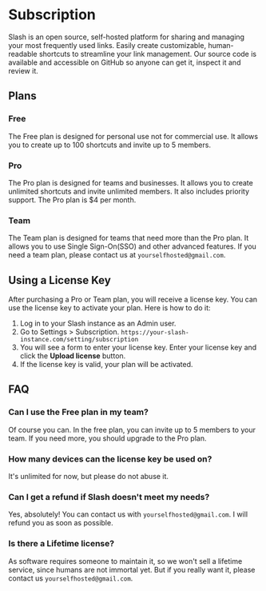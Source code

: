 # Subscription

Slash is an open source, self-hosted platform for sharing and managing your most frequently used links. Easily create customizable, human-readable shortcuts to streamline your link management. Our source code is available and accessible on GitHub so anyone can get it, inspect it and review it.

## Plans

### Free

The Free plan is designed for personal use not for commercial use. It allows you to create up to 100 shortcuts and invite up to 5 members.

### Pro

The Pro plan is designed for teams and businesses. It allows you to create unlimited shortcuts and invite unlimited members. It also includes priority support. The Pro plan is $4 per month.

### Team

The Team plan is designed for teams that need more than the Pro plan. It allows you to use Single Sign-On(SSO) and other advanced features. If you need a team plan, please contact us at `yourselfhosted@gmail.com`.

## Using a License Key

After purchasing a Pro or Team plan, you will receive a license key. You can use the license key to activate your plan. Here is how to do it:

1. Log in to your Slash instance as an Admin user.
2. Go to Settings > Subscription. `https://your-slash-instance.com/setting/subscription`
3. You will see a form to enter your license key. Enter your license key and click the **Upload license** button.
4. If the license key is valid, your plan will be activated.

## FAQ

### Can I use the Free plan in my team?

Of course you can. In the free plan, you can invite up to 5 members to your team. If you need more, you should upgrade to the Pro plan.

### How many devices can the license key be used on?

It's unlimited for now, but please do not abuse it.

### Can I get a refund if Slash doesn't meet my needs?

Yes, absolutely! You can contact us with `yourselfhosted@gmail.com`. I will refund you as soon as possible.

### Is there a Lifetime license?

As software requires someone to maintain it, so we won't sell a lifetime service, since humans are not immortal yet. But if you really want it, please contact us `yourselfhosted@gmail.com`.
